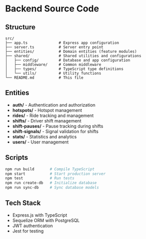 # Backend Source Code

## Structure

```
src/
├── app.ts              # Express app configuration
├── server.ts           # Server entry point
├── entities/           # Domain entities (feature modules)
├── shared/             # Shared utilities and configurations
│   ├── config/         # Database and app configuration
│   ├── middleware/     # Common middleware
│   ├── types/          # TypeScript type definitions
│   └── utils/          # Utility functions
└── README.md           # This file
```

## Entities

- **auth/** - Authentication and authorization
- **hotspots/** - Hotspot management
- **rides/** - Ride tracking and management
- **shifts/** - Driver shift management
- **shift-pauses/** - Pause tracking during shifts
- **shift-signals/** - Signal validation for shifts
- **stats/** - Statistics and analytics
- **users/** - User management

## Scripts

```bash
npm run build       # Compile TypeScript
npm start           # Start production server
npm test            # Run tests
npm run create-db   # Initialize database
npm run sync-db     # Sync database models
```

## Tech Stack

- Express.js with TypeScript
- Sequelize ORM with PostgreSQL
- JWT authentication
- Jest for testing